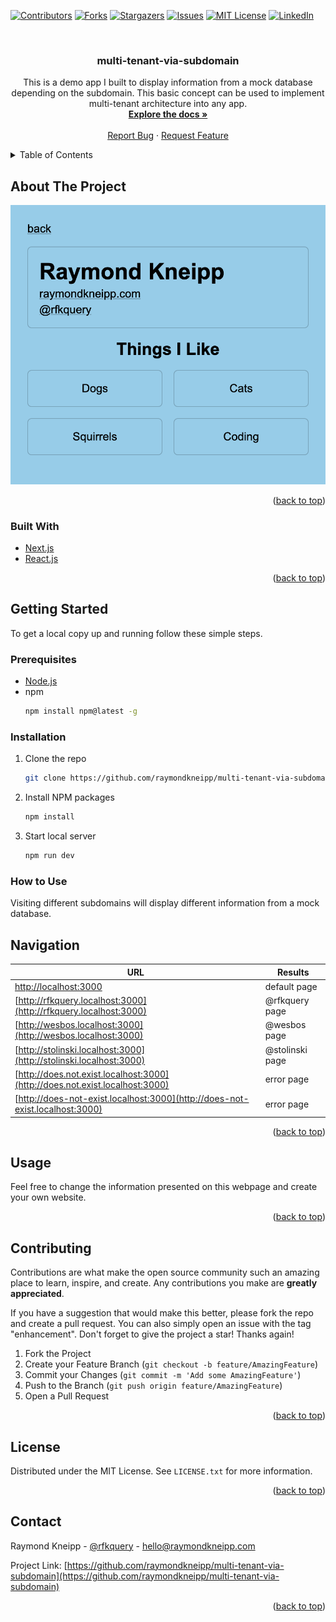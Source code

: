 <div id="top"></div>

<!-- PROJECT SHIELDS -->

[![Contributors][contributors-shield]][contributors-url]
[![Forks][forks-shield]][forks-url]
[![Stargazers][stars-shield]][stars-url]
[![Issues][issues-shield]][issues-url]
[![MIT License][license-shield]][license-url]
[![LinkedIn][linkedin-shield]][linkedin-url]

<!-- PROJECT LOGO -->
<br />
<div align="center">
  <!-- <a href="https://github.com/raymondkneipp/multi-tenant-via-subdomain">
    <img src="public/icon.png" alt="Logo" width="80" height="80">
  </a> -->

<h3 align="center">multi-tenant-via-subdomain</h3>

  <p align="center">
	This is a demo app I built to display information from a mock database depending on the subdomain. This basic concept can be used to implement multi-tenant architecture into any app.
    <br />
    <a href="https://github.com/raymondkneipp/multi-tenant-via-subdomain"><strong>Explore the docs »</strong></a>
    <br />
    <br />
    <a href="https://github.com/raymondkneipp/multi-tenant-via-subdomain/issues">Report Bug</a>
    ·
    <a href="https://github.com/raymondkneipp/multi-tenant-via-subdomain/issues">Request Feature</a>
  </p>
</div>

<!-- TABLE OF CONTENTS -->
<details>
  <summary>Table of Contents</summary>
  <ol>
    <li>
      <a href="#about-the-project">About The Project</a>
      <ul>
        <li><a href="#built-with">Built With</a></li>
      </ul>
    </li>
    <li>
      <a href="#getting-started">Getting Started</a>
      <ul>
        <li><a href="#prerequisites">Prerequisites</a></li>
        <li><a href="#installation">Installation</a></li>
      </ul>
    </li>
    <li><a href="#usage">Usage</a></li>
    <li><a href="#contributing">Contributing</a></li>
    <li><a href="#license">License</a></li>
    <li><a href="#contact">Contact</a></li>
    <li><a href="#acknowledgments">Acknowledgments</a></li>
  </ol>
</details>

<!-- ABOUT THE PROJECT -->

## About The Project

![Multi-Tenant Demo Screen Shot][product-screenshot]

<p align="right">(<a href="#top">back to top</a>)</p>

### Built With

- [Next.js](https://nextjs.org/)
- [React.js](https://reactjs.org/)

<p align="right">(<a href="#top">back to top</a>)</p>

<!-- GETTING STARTED -->

## Getting Started

To get a local copy up and running follow these simple steps.

### Prerequisites

- [Node.js](https://nodejs.org/en/)
- npm
  ```sh
  npm install npm@latest -g
  ```

### Installation

1. Clone the repo
   ```sh
   git clone https://github.com/raymondkneipp/multi-tenant-via-subdomain.git
   ```
2. Install NPM packages
   ```sh
   npm install
   ```
3. Start local server
   ```sh
   npm run dev
   ```

### How to Use

Visiting different subdomains will display different information from a mock database.

## Navigation

| URL                                                                          | Results         |
| ---------------------------------------------------------------------------- | --------------- |
| [http://localhost:3000](http://localhost:3000)                               | default page    |
| [http://rfkquery.localhost:3000](http://rfkquery.localhost:3000)             | @rfkquery page  |
| [http://wesbos.localhost:3000](http://wesbos.localhost:3000)                 | @wesbos page    |
| [http://stolinski.localhost:3000](http://stolinski.localhost:3000)           | @stolinski page |
| [http://does.not.exist.localhost:3000](http://does.not.exist.localhost:3000) | error page      |
| [http://does-not-exist.localhost:3000](http://does-not-exist.localhost:3000) | error page      |

<p align="right">(<a href="#top">back to top</a>)</p>

<!-- USAGE EXAMPLES -->

## Usage

Feel free to change the information presented on this webpage and create your own website.

<p align="right">(<a href="#top">back to top</a>)</p>

<!-- CONTRIBUTING -->

## Contributing

Contributions are what make the open source community such an amazing place to learn, inspire, and create. Any contributions you make are **greatly appreciated**.

If you have a suggestion that would make this better, please fork the repo and create a pull request. You can also simply open an issue with the tag "enhancement".
Don't forget to give the project a star! Thanks again!

1. Fork the Project
2. Create your Feature Branch (`git checkout -b feature/AmazingFeature`)
3. Commit your Changes (`git commit -m 'Add some AmazingFeature'`)
4. Push to the Branch (`git push origin feature/AmazingFeature`)
5. Open a Pull Request

<p align="right">(<a href="#top">back to top</a>)</p>

<!-- LICENSE -->

## License

Distributed under the MIT License. See `LICENSE.txt` for more information.

<p align="right">(<a href="#top">back to top</a>)</p>

<!-- CONTACT -->

## Contact

Raymond Kneipp - [@rfkquery](https://twitter.com/rfkquery) - hello@raymondkneipp.com

Project Link: [https://github.com/raymondkneipp/multi-tenant-via-subdomain](https://github.com/raymondkneipp/multi-tenant-via-subdomain)

<p align="right">(<a href="#top">back to top</a>)</p>

<!-- MARKDOWN LINKS & IMAGES -->
<!-- https://www.markdownguide.org/basic-syntax/#reference-style-links -->

[contributors-shield]: https://img.shields.io/github/contributors/raymondkneipp/multi-tenant-via-subdomain.svg?style=for-the-badge
[contributors-url]: https://github.com/raymondkneipp/multi-tenant-via-subdomain/graphs/contributors
[forks-shield]: https://img.shields.io/github/forks/raymondkneipp/multi-tenant-via-subdomain.svg?style=for-the-badge
[forks-url]: https://github.com/raymondkneipp/multi-tenant-via-subdomain/network/members
[stars-shield]: https://img.shields.io/github/stars/raymondkneipp/multi-tenant-via-subdomain.svg?style=for-the-badge
[stars-url]: https://github.com/raymondkneipp/multi-tenant-via-subdomain/stargazers
[issues-shield]: https://img.shields.io/github/issues/raymondkneipp/multi-tenant-via-subdomain.svg?style=for-the-badge
[issues-url]: https://github.com/raymondkneipp/multi-tenant-via-subdomain/issues
[license-shield]: https://img.shields.io/github/license/raymondkneipp/multi-tenant-via-subdomain.svg?style=for-the-badge
[license-url]: https://github.com/raymondkneipp/multi-tenant-via-subdomain/blob/master/LICENSE.txt
[linkedin-shield]: https://img.shields.io/badge/-LinkedIn-black.svg?style=for-the-badge&logo=linkedin&colorB=555
[linkedin-url]: https://linkedin.com/in/raymondkneipp
[product-screenshot]: public/screenshot.png
